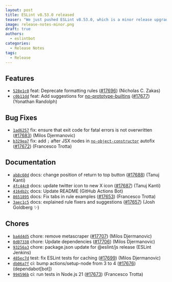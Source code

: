 ```yaml
---
layout: post
title: ESLint v8.53.0 released
teaser: "We just pushed ESLint v8.53.0, which is a minor release upgrade of ESLint. This release adds some new features and fixes several bugs found in the previous release."
image: release-notes-minor.png
draft: true
authors:
  - eslintbot
categories:
  - Release Notes
tags:
  - Release
---
```









## Features


* [`528e1c0`](https://github.com/eslint/eslint/commit/528e1c00dc2aa8636e5b706c4270dc655cfa17e3) feat: Deprecate formatting rules ([#17696](https://github.com/eslint/eslint/issues/17696)) (Nicholas C. Zakas)
* [`c0b11dd`](https://github.com/eslint/eslint/commit/c0b11ddb9f8aacc64c3933b9f278939aa7bea481) feat: Add suggestions for [no-prototype-builtins](/docs/rules/no-prototype-builtins) ([#17677](https://github.com/eslint/eslint/issues/17677)) (Yonathan Randolph)






## Bug Fixes


* [`1ad6257`](https://github.com/eslint/eslint/commit/1ad6257744d63281235fcc33288394b1d69b34ce) fix: ensure that exit code for fatal errors is not overwritten ([#17683](https://github.com/eslint/eslint/issues/17683)) (Milos Djermanovic)
* [`b329ea7`](https://github.com/eslint/eslint/commit/b329ea748dff45f11c7e218208244dc24fcb5c8f) fix: add `;` after JSX nodes in  [`no-object-constructor`](/docs/rules/no-object-constructor) autofix ([#17672](https://github.com/eslint/eslint/issues/17672)) (Francesco Trotta)




## Documentation


* [`ab8c60d`](https://github.com/eslint/eslint/commit/ab8c60d4f859cec787b5a12f7271b40e666235f5) docs: change position of return to top button ([#17688](https://github.com/eslint/eslint/issues/17688)) (Tanuj Kanti)
* [`4fc44c0`](https://github.com/eslint/eslint/commit/4fc44c0b8c5dca466bffdfe01dfd80794d7762b7) docs: update twitter icon to new X icon ([#17687](https://github.com/eslint/eslint/issues/17687)) (Tanuj Kanti)
* [`4164b2c`](https://github.com/eslint/eslint/commit/4164b2ceec89726b18ea0b0e34fab05735d55a09) docs: Update README (GitHub Actions Bot)
* [`8651895`](https://github.com/eslint/eslint/commit/8651895ca7ae15e13d74c8be67d9eebd63a7ce1f) docs: Fix tabs in rule examples ([#17653](https://github.com/eslint/eslint/issues/17653)) (Francesco Trotta)
* [`3aec1c5`](https://github.com/eslint/eslint/commit/3aec1c55ba2c6d2833e1c0afe0a58f0cc6bbc0a4) docs: explained rule fixers and suggestions ([#17657](https://github.com/eslint/eslint/issues/17657)) (Josh Goldberg ✨)








## Chores


* [`ba4d4d5`](https://github.com/eslint/eslint/commit/ba4d4d567a82554250dd8c7933322824e6a73944) chore: remove metascraper ([#17707](https://github.com/eslint/eslint/issues/17707)) (Milos Djermanovic)
* [`0d07338`](https://github.com/eslint/eslint/commit/0d0733882944b4849d71a40723c251213698cef9) chore: Update dependencies ([#17706](https://github.com/eslint/eslint/issues/17706)) (Milos Djermanovic)
* [`93256a3`](https://github.com/eslint/eslint/commit/93256a32e312f3f4e5c532762df71bdc06bded20) chore: package.json update for @eslint/js release (ESLint Jenkins)
* [`485ec7d`](https://github.com/eslint/eslint/commit/485ec7d08ed2040c292f52bf9b9152f6c8ef4809) test: fix ESLint tests for caching ([#17699](https://github.com/eslint/eslint/issues/17699)) (Milos Djermanovic)
* [`db06a7f`](https://github.com/eslint/eslint/commit/db06a7ff7992a74368f03d1f21beb00df0407021) ci: bump actions/setup-node from 3 to 4 ([#17676](https://github.com/eslint/eslint/issues/17676)) (dependabot[bot])
* [`994596b`](https://github.com/eslint/eslint/commit/994596b07f5ff20a615a4be1ea03e5fd59cdb84b) ci: run tests in Node.js 21 ([#17673](https://github.com/eslint/eslint/issues/17673)) (Francesco Trotta)


